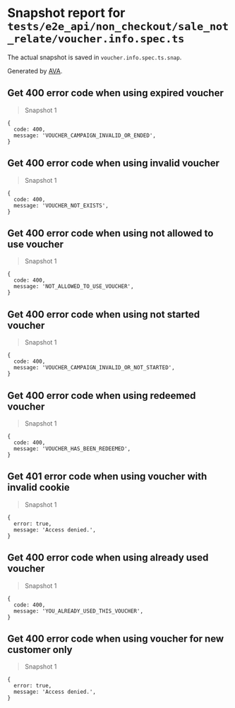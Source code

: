 # Snapshot report for `tests/e2e_api/non_checkout/sale_not_relate/voucher.info.spec.ts`

The actual snapshot is saved in `voucher.info.spec.ts.snap`.

Generated by [AVA](https://ava.li).

## Get 400 error code when using expired voucher

> Snapshot 1

    {
      code: 400,
      message: 'VOUCHER_CAMPAIGN_INVALID_OR_ENDED',
    }

## Get 400 error code when using invalid voucher

> Snapshot 1

    {
      code: 400,
      message: 'VOUCHER_NOT_EXISTS',
    }

## Get 400 error code when using not allowed to use voucher 

> Snapshot 1

    {
      code: 400,
      message: 'NOT_ALLOWED_TO_USE_VOUCHER',
    }

## Get 400 error code when using not started voucher

> Snapshot 1

    {
      code: 400,
      message: 'VOUCHER_CAMPAIGN_INVALID_OR_NOT_STARTED',
    }

## Get 400 error code when using redeemed voucher

> Snapshot 1

    {
      code: 400,
      message: 'VOUCHER_HAS_BEEN_REDEEMED',
    }

## Get 401 error code when using voucher with invalid cookie

> Snapshot 1

    {
      error: true,
      message: 'Access denied.',
    }

## Get 400 error code when using already used voucher

> Snapshot 1

    {
      code: 400,
      message: 'YOU_ALREADY_USED_THIS_VOUCHER',
    }

## Get 400 error code when using voucher for new customer only

> Snapshot 1

    {
      error: true,
      message: 'Access denied.',
    }
